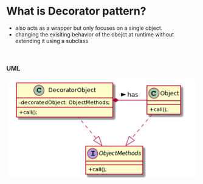 # What is Decorator pattern?

- also acts as a wrapper but only focuses on a single object.
- changing the exisiting behavior of the obejct at runtime without extending it using a subclass

&nbsp;

### UML

![Decorator](./img//decorator-uml.png)
